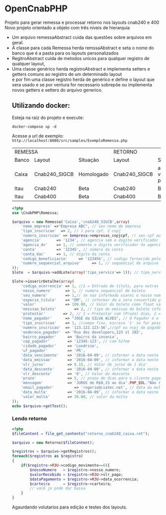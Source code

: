 # OpenCnabPHP
Projeto para gerar remessa e processar retorno nos layouts cnab240 e 400<br>
Novo projeto orientado a objeto com três níveis de hierarquia
<ul>
<li>
Um arquivo remessaAbstract cuida das questões sobre arquivos em geral.
</li>
<li>
A classe para cada Remessa herda remssaAbstract e seta o nome do banco que é a pasta para os layouts personalizados
</li>
<li>
RegitroAbstract cuida de metodos unicos para qualquer registro de qualquer layout,
</li>
<li>
Uma classe genérico herda registroAbstract e implementa setters e getters comuns ao registro de um determinado layout
</li>
e por fim uma classe registro herda de genérico e define o layout que sera usado e se por ventura for necessario sobrepõe ou implementa novos getters e setters do arquivo generico.
</li><br>

## Utilizando docker:
Esteja na raiz do projeto e execute:
```shell
docker-compose up -d
```
Acesse a url de exemplo: 
`http://localhost:8080/src/samples/ExemploRemessa.php`

<table>
	<tr>
		<td colspan="3">
			REMESSA
		</td>
		<td colspan="2">
			RETORNO
		</td>
	</tr>
	<tr>
        <td>
            Banco
        </td>
		<td>
			Layout
		</td>
		<td>
		   Situação 
		</td>
		<td>
			Layout
		</td>
		<td>
		   Situação 
		</td>
	</tr>
    <tr>
        <td>
            Caixa
        </td>
        <td>
            Cnab240_SIGCB
        </td>
        <td>
            Homologado
        </td>
        <td>
            Cnab240_SIGCB
        </td>
        <td>
            aguardando voluntario para teste
        </td>
    </tr>
    <tr>
        <td>
            Itau
        </td>
        <td>
            Cnab240
        </td>
        <td>
            Beta
        </td>
        <td>
            Cnab240
        </td>
        <td>
            Beta
        </td>
    </tr>
	<tr>
		<td>
			Itau
		</td>
		<td>
			Cnab400
		</td>
		<td>
			Beta
		</td>
        <td>
            Cnab400
        </td>
		<td>
			Beta
		</td>
	</tr>
</table>

```php
<?php
use \CnabPHP\Remessa;

$arquivo = new Remessa('Caixa','cnab240_SIGCB',array(
	'nome_empresa' =>"Empresa ABC", // seu nome de empresa
	'tipo_inscricao'  => 2, // 1 para cpf, 2 cnpj 
	'numero_inscricao' => $empresa->empresas_cnpjcpf, // seu cpf ou cnpj completo
	'agencia'       => '1234', // agencia sem o digito verificador 
	'agencia_dv'    => 1, // somente o digito verificador da agencia 
	'conta'         => '12345', // número da conta
	'conta_dac'     => 1, // digito da conta
	'codigo_beneficiario'     => '123456', // codigo fornecido pelo banco
	'numero_sequencial_arquivo'     => 1, // sequencial do arquivo um numero novo para cada arquivo gerado
));
$lote  = $arquivo->addLote(array('tipo_servico'=> 1)); // tipo_servico  = 1 para cobrança registrada, 2 para sem registro

$lote->inserirDetalhe(array(
	'codigo_ocorrencia' => 1, //1 = Entrada de título, para outras opçoes ver nota explicativa C004 manual Cnab_SIGCB na pasta docs
	'nosso_numero'      => 1, // numero sequencial de boleto
	'seu_numero'        => 1,// se nao informado usarei o nosso numero 
	'especie_titulo'    => "DM", // informar dm e sera convertido para codigo em qualquer laytou conferir em especie.php
	'valor'             => 100.00, // Valor do boleto como float valido em php
	'emissao_boleto'        => 2, // tipo de emissao do boleto informar 2 para emissao pelo beneficiario e 1 para emissao pelo banco
	'protestar'        => 2, // 1 = Protestar com (Prazo) dias, 2 = Devolver após (Prazo) dias
	'nome_pagador'      => "JOSÉ da SILVA ALVES", // O Pagador é o cliente, preste atenção nos campos abaixo
	'tipo_inscricao'    => 1, //campo fixo, escreva '1' se for pessoa fisica, 2 se for pessoa juridica
	'numero_inscricao'  => '123.122.123-56',//cpf ou ncpj do pagador
	'endereco_pagador'  => 'Rua dos developers,123 sl 103',
	'bairro_pagador'     => 'Bairro da insonia',
	'cep_pagador'        => '12345-123', // com hífem
	'cidade_pagador'     => 'Londrina',
	'uf_pagador'         => 'PR',
	'data_vencimento'    => '2016-04-09', // informar a data neste formato
	'data_emissao'       => '2016-04-09', // informar a data neste formato
	'vlr_juros'          => 0.15, // Valor do juros de 1 dia'
	'data_desconto'      => '2016-04-09', // informar a data neste formato
	'vlr_desconto'       => '0', // Valor do desconto
	'prazo'              => 5, // prazo de dias para o cliente pagar após o vencimento
	'mensagem'           => 'JUROS de R$0,15 ao dia'.PHP_EOL."Não receber apos 30 dias",
	'email_pagador'         => 'rogerio@ciatec.net', // data da multa
	'data_multa'         => '2016-04-09', // informar a data neste formato, // data da multa
	'valor_multa'        => 30.00, // valor da multa
));        
echo $arquivo->getText();
```

<line>
<h3>Lendo retorno</h3>

```php
<?php
$fileContent = file_get_contents("retorno_cnab240_caixa.ret");

$arquivo = new Retorno($fileContent);

$registros = $arquivo->getRegistros();
foreach($registros as $registro)
{
	if($registro->R3U->codigo_movimento==6){
		$nossoNumero   = $registro->nosso_numero;
		$valorRecebido = $registro->R3U->vlr_pago;
		$dataPagamento = $registro->R3U->data_ocorrencia;
		$carteira      = $registro->carteira;
		// você ja pode dar baixa
	}
}
```

Agaurdando volutarios para edição e testes dos layouts.
